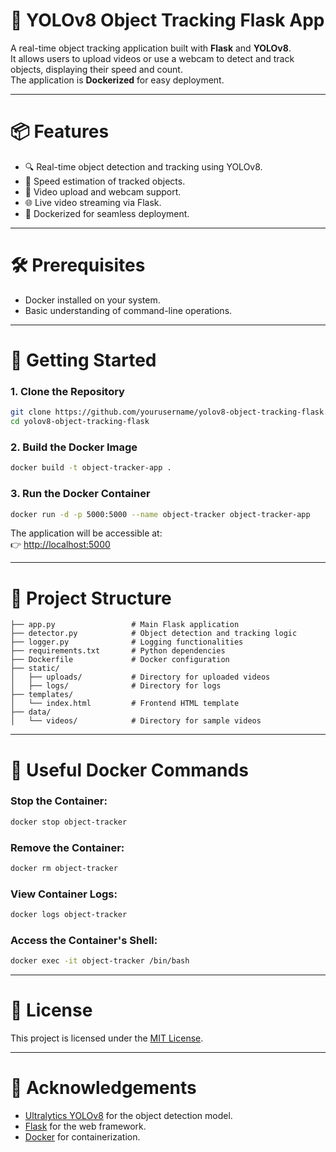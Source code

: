 
# 🚀 YOLOv8 Object Tracking Flask App

A real-time object tracking application built with **Flask** and **YOLOv8**.  
It allows users to upload videos or use a webcam to detect and track objects, displaying their speed and count.  
The application is **Dockerized** for easy deployment.

---

# 📦 Features

- 🔍 Real-time object detection and tracking using YOLOv8.
- 🚗 Speed estimation of tracked objects.
- 🎥 Video upload and webcam support.
- 🌐 Live video streaming via Flask.
- 🐳 Dockerized for seamless deployment.

---

# 🛠️ Prerequisites

- Docker installed on your system.
- Basic understanding of command-line operations.

---

# 🚀 Getting Started

### 1. Clone the Repository
```bash
git clone https://github.com/yourusername/yolov8-object-tracking-flask.git
cd yolov8-object-tracking-flask
```

### 2. Build the Docker Image
```bash
docker build -t object-tracker-app .
```

### 3. Run the Docker Container
```bash
docker run -d -p 5000:5000 --name object-tracker object-tracker-app
```

The application will be accessible at:  
👉 [http://localhost:5000](http://localhost:5000)

---

# 📁 Project Structure

```
├── app.py                 # Main Flask application
├── detector.py            # Object detection and tracking logic
├── logger.py              # Logging functionalities
├── requirements.txt       # Python dependencies
├── Dockerfile             # Docker configuration
├── static/
│   ├── uploads/           # Directory for uploaded videos
│   ├── logs/              # Directory for logs
├── templates/
│   └── index.html         # Frontend HTML template
├── data/
│   └── videos/            # Directory for sample videos
```

---

# 🐳 Useful Docker Commands

### Stop the Container:
```bash
docker stop object-tracker
```

### Remove the Container:
```bash
docker rm object-tracker
```

### View Container Logs:
```bash
docker logs object-tracker
```

### Access the Container's Shell:
```bash
docker exec -it object-tracker /bin/bash
```

---

# 📝 License

This project is licensed under the [MIT License](LICENSE).

---

# 🙏 Acknowledgements

- [Ultralytics YOLOv8](https://github.com/ultralytics/ultralytics) for the object detection model.
- [Flask](https://flask.palletsprojects.com/) for the web framework.
- [Docker](https://www.docker.com/) for containerization.
